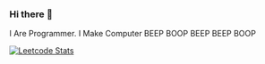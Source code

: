 ### Hi there :dizzy:
I Are Programmer.
I Make Computer BEEP BOOP BEEP BEEP BOOP

[![Leetcode Stats](https://leetcode.card.workers.dev/?username=mikkuznetsov)](https://leetcode.com/mikkuznetsov)

